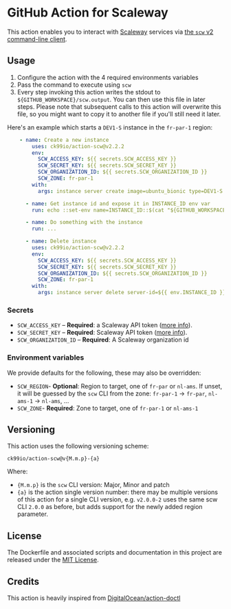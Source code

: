 # GitHub Action for Scaleway

This action enables you to interact with [Scaleway](https://www.scaleway.com/) services via [the `scw` v2 command-line client](https://github.com/scaleway/scaleway-cli/).

## Usage

1. Configure the action with the 4 required environments variables
2. Pass the command to execute using `scw`
3. Every step invoking this action writes the stdout to `${GITHUB_WORKSPACE}/scw.output`. You can then use this file in later steps. Please note that subsequent calls to this action will overwrite this file, so you might want to copy it to another file if you'll still need it later.

Here's an example which starts a `DEV1-S` instance in the `fr-par-1` region:

```yaml
    - name: Create a new instance
        uses: ck99io/action-scw@v2.2.2
        env:
          SCW_ACCESS_KEY: ${{ secrets.SCW_ACCESS_KEY }}
          SCW_SECRET_KEY: ${{ secrets.SCW_SECRET_KEY }}
          SCW_ORGANIZATION_ID: ${{ secrets.SCW_ORGANIZATION_ID }}
          SCW_ZONE: fr-par-1
        with:
          args: instance server create image=ubuntu_bionic type=DEV1-S name=workhorse tags.0=temp tags.1=workhorse --wait -o=json

      - name: Get instance id and expose it in INSTANCE_ID env var
        run: echo ::set-env name=INSTANCE_ID::$(cat "${GITHUB_WORKSPACE}/scw.output" | jq -r '.id')

      - name: Do something with the instance
        run: ...

      - name: Delete instance
        uses: ck99io/action-scw@v2.2.2
        env:
          SCW_ACCESS_KEY: ${{ secrets.SCW_ACCESS_KEY }}
          SCW_SECRET_KEY: ${{ secrets.SCW_SECRET_KEY }}
          SCW_ORGANIZATION_ID: ${{ secrets.SCW_ORGANIZATION_ID }}
          SCW_ZONE: fr-par-1
        with:
          args: instance server delete server-id=${{ env.INSTANCE_ID }} with-ip=true force-shutdown=true
```

### Secrets

- `SCW_ACCESS_KEY` – **Required**: a Scaleway API token ([more info](https://www.scaleway.com/en/docs/generate-an-api-token/)).
- `SCW_SECRET_KEY` – **Required**: Scaleway API token ([more info](https://www.scaleway.com/en/docs/generate-an-api-token/)).
- `SCW_ORGANIZATION_ID` – **Required**: A Scaleway organization id

### Environment variables

We provide defaults for the following, these may also be overridden:

- `SCW_REGION`- **Optional**: Region to target, one of `fr-par` or `nl-ams`. If unset, it will be guessed by the `scw` CLI from the zone: `fr-par-1` -> `fr-par`, `nl-ams-1` -> `nl-ams`, ...
- `SCW_ZONE`- **Required**: Zone to target, one of `fr-par-1` or `nl-ams-1`

## Versioning

This action uses the following versioning scheme:

```
ck99io/action-scw@v{M.m.p}-{a}
```

Where:

* `{M.m.p}` is the `scw` CLI version: Major, Minor and patch
* `{a}` is the action single version number: there may be multiple versions of this action for a single CLI version, e.g. `v2.0.0-2` uses the same scw CLI `2.0.0` as before, but adds support for the newly added region parameter.

## License

The Dockerfile and associated scripts and documentation in this project are released under the [MIT License](LICENSE).

## Credits

This action is heavily inspired from [DigitalOcean/action-doctl](https://github.com/digitalocean/action-doctl)
